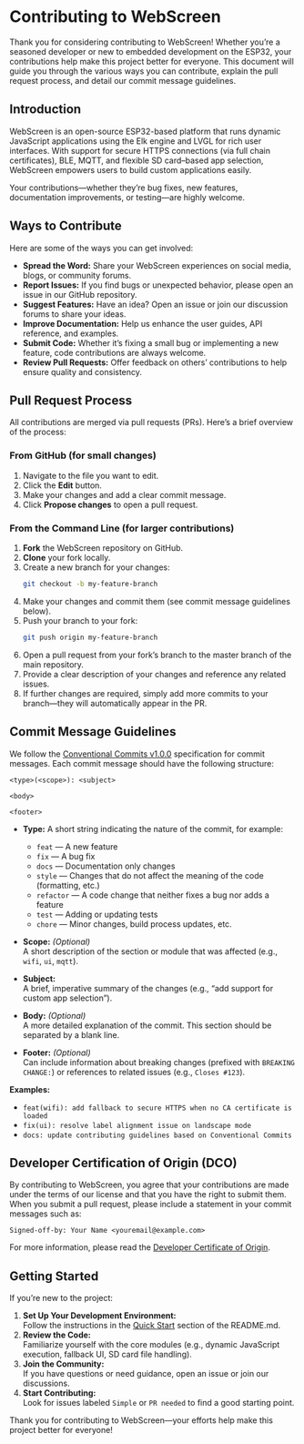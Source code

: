 # Contributing to WebScreen

Thank you for considering contributing to WebScreen! Whether you’re a seasoned developer or new to embedded development on the ESP32, your contributions help make this project better for everyone. This document will guide you through the various ways you can contribute, explain the pull request process, and detail our commit message guidelines.

## Introduction

WebScreen is an open-source ESP32-based platform that runs dynamic JavaScript applications using the Elk engine and LVGL for rich user interfaces. With support for secure HTTPS connections (via full chain certificates), BLE, MQTT, and flexible SD card–based app selection, WebScreen empowers users to build custom applications easily.

Your contributions—whether they’re bug fixes, new features, documentation improvements, or testing—are highly welcome.

## Ways to Contribute

Here are some of the ways you can get involved:

- **Spread the Word:** Share your WebScreen experiences on social media, blogs, or community forums.
- **Report Issues:** If you find bugs or unexpected behavior, please open an issue in our GitHub repository.
- **Suggest Features:** Have an idea? Open an issue or join our discussion forums to share your ideas.
- **Improve Documentation:** Help us enhance the user guides, API reference, and examples.
- **Submit Code:** Whether it’s fixing a small bug or implementing a new feature, code contributions are always welcome.
- **Review Pull Requests:** Offer feedback on others’ contributions to help ensure quality and consistency.

## Pull Request Process

All contributions are merged via pull requests (PRs). Here’s a brief overview of the process:

### From GitHub (for small changes)

1. Navigate to the file you want to edit.
2. Click the **Edit** button.
3. Make your changes and add a clear commit message.
4. Click **Propose changes** to open a pull request.

### From the Command Line (for larger contributions)

1. **Fork** the WebScreen repository on GitHub.
2. **Clone** your fork locally.
3. Create a new branch for your changes:
   ```bash
   git checkout -b my-feature-branch
   ```
4. Make your changes and commit them (see commit message guidelines below).
5. Push your branch to your fork:
   ```bash
   git push origin my-feature-branch
   ```
6. Open a pull request from your fork’s branch to the master branch of the main repository.
7. Provide a clear description of your changes and reference any related issues.
8. If further changes are required, simply add more commits to your branch—they will automatically appear in the PR.

## Commit Message Guidelines

We follow the [Conventional Commits v1.0.0](https://www.conventionalcommits.org/en/v1.0.0/) specification for commit messages. Each commit message should have the following structure:

```
<type>(<scope>): <subject>

<body>

<footer>
```

- **Type:** A short string indicating the nature of the commit, for example:
  - `feat` — A new feature
  - `fix` — A bug fix
  - `docs` — Documentation only changes
  - `style` — Changes that do not affect the meaning of the code (formatting, etc.)
  - `refactor` — A code change that neither fixes a bug nor adds a feature
  - `test` — Adding or updating tests
  - `chore` — Minor changes, build process updates, etc.
  
- **Scope:** _(Optional)_  
  A short description of the section or module that was affected (e.g., `wifi`, `ui`, `mqtt`).

- **Subject:**  
  A brief, imperative summary of the changes (e.g., “add support for custom app selection”).

- **Body:** _(Optional)_  
  A more detailed explanation of the commit. This section should be separated by a blank line.

- **Footer:** _(Optional)_  
  Can include information about breaking changes (prefixed with `BREAKING CHANGE:`) or references to related issues (e.g., `Closes #123`).

**Examples:**

- `feat(wifi): add fallback to secure HTTPS when no CA certificate is loaded`
- `fix(ui): resolve label alignment issue on landscape mode`
- `docs: update contributing guidelines based on Conventional Commits`

## Developer Certification of Origin (DCO)

By contributing to WebScreen, you agree that your contributions are made under the terms of our license and that you have the right to submit them. When you submit a pull request, please include a statement in your commit messages such as:

```
Signed-off-by: Your Name <youremail@example.com>
```

For more information, please read the [Developer Certificate of Origin](https://developercertificate.org/).

## Getting Started

If you’re new to the project:

1. **Set Up Your Development Environment:**  
   Follow the instructions in the [Quick Start](#quick-start) section of the README.md.
2. **Review the Code:**  
   Familiarize yourself with the core modules (e.g., dynamic JavaScript execution, fallback UI, SD card file handling).
3. **Join the Community:**  
   If you have questions or need guidance, open an issue or join our discussions.
4. **Start Contributing:**  
   Look for issues labeled `Simple` or `PR needed` to find a good starting point.

Thank you for contributing to WebScreen—your efforts help make this project better for everyone!
